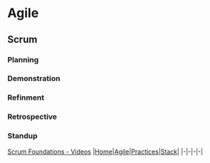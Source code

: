 # Agile 
## Scrum

### Planning
### Demonstration
### Refinment
### Retrospective
### Standup


[Scrum Foundations - Videos](https://www.mountaingoatsoftware.com/exclusive/scrum-foundations)
|[Home](../README.md)|[Agile](agile.md)|[Practices](docs/practices.md)|[Stack](docs/stack.md)|
|-|-|-|-|
